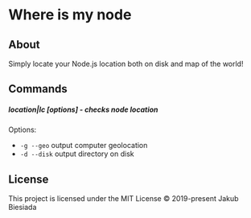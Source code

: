 # Where is my node

## About
Simply locate your Node.js location both on disk and map of the world!

## Commands
##### location|lc [options] - checks node location

Options:
- `-g --geo` output computer geolocation
- `-d --disk` output directory on disk

## License
This project is licensed under the MIT License © 2019-present Jakub Biesiada
